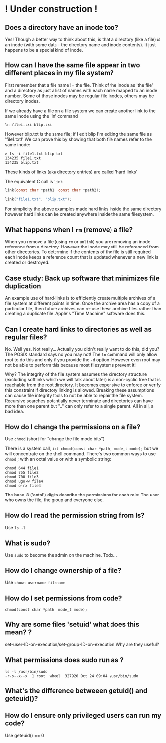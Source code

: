 
# ! Under construction !

## Does a directory have an inode too?
Yes! Though a better way to think about this, is that a directory (like a file) _is_ an inode (with some data - the directory name and inode contents). It just happens to be a special kind of inode.

## How can I have the same file appear in two different places in my file system?
First remember that a file name != the file. Think of the inode as 'the file' and a directory as just a list of names with each name mapped to an inode number. Some of those inodes may be regular file inodes, others may be directory inodes.

If we already have a file on a file system we can create another link to the same inode using the 'ln' command

```
ln file1.txt blip.txt
```
However blip.txt _is_ the same file; if I edit blip I'm editing the same file as 'file1.txt!'
We can prove this by showing that both file names refer to the same inode:
```
> ls -i file1.txt blip.txt
134235 file1.txt
134235 blip.txt
```

These kinds of links (aka directory entries) are called 'hard links'

The equivalent C call is `link`
```C
link(const char *path1, const char *path2);

link("file1.txt", "blip.txt");
```

For simplicity the above examples made hard links inside the same directory however hard links can be created anywhere inside the same filesystem.

## What happens when I `rm` (remove) a file?
When you remove a file (using `rm` or `unlink`) you are removing an inode reference from a directory.
However the inode may still be referenced from other directories. To determine if the contents of the file is still required each inode keeps a reference count that is updated whenever a new link is created or destroyed.

## Case study: Back up software that minimizes file duplication
An example use of hard-links is to efficiently create multiple archives of a file system at different points in time. Once the archive area has a copy of a particular file, then future archives can re-use these archive files rather than creating a duplicate file. Apple's "Time Machine" software does this.

## Can I create hard links to directories as well as regular files?
No. Well yes. Not really... Actually you didn't really want to do this, did you?
The POSIX standard says no you may not! The `ln` command will only allow root to do this and only if you provide the `-d` option. However even root may not be able to perform this because most filesystems prevent it! 

Why?
The integrity of the file system assumes the directory structure (excluding softlinks which we will talk about later) is a non-cyclic tree that is reachable from the root directory. It becomes expensive to enforce or verify this constraint if directory linking is allowed. Breaking these assumptions can cause file integrity tools to not be able to repair the file system. Recursive searches potentially never terminate and directories can have more than one parent but ".." can only refer to a single parent. All in all, a bad idea.


## How do I change the permissions on a file?
Use `chmod`  (short for "change the file mode bits")

There is a system call, `int chmod(const char *path, mode_t mode);` but we will concentrate on the shell command. There's two common ways to use `chmod` ; with an octal value or with a symbolic string:
```
chmod 644 file1
chmod 755 file2
chmod 700 file3
chmod ugo-w file4
chmod o-rx file4
```
The base-8 ('octal') digits describe the permissions for each role: The user who owns the file, the group and everyone else.


## How do I read the permission string from ls?
Use `ls -l`

## What is sudo?
Use `sudo` to become the admin on the machine.
Todo...

## How do I change ownership of a file?
Use `chown username filename`

## How do I set permissions from code?

`chmod(const char *path, mode_t mode);`

## Why are some files 'setuid' what does this mean? ?
set-user-ID-on-execution/set-group-ID-on-execution
Why are they useful?

## What permissions does sudo run as ?
```
ls -l /usr/bin/sudo
-r-s--x--x  1 root  wheel  327920 Oct 24 09:04 /usr/bin/sudo
```
## What's the difference betweeen getuid() and geteuid()?

## How do I ensure only privileged users can run my code?
Use geteuid() == 0
